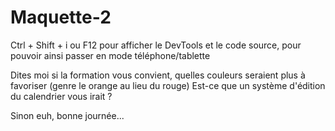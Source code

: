 # Maquette-2

Ctrl + Shift + i ou F12 pour afficher le DevTools et le code source, pour pouvoir ainsi passer en mode téléphone/tablette

Dites moi si la formation vous convient, quelles couleurs seraient plus à favoriser (genre le orange au lieu du rouge) 
Est-ce que un système d'édition du calendrier vous irait ?

Sinon euh, bonne journée...
